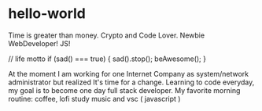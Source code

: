 # hello-world

Time is greater than money.
Crypto and Code Lover.
Newbie WebDeveloper! JS!

// life motto
if (sad() === true) {
	sad().stop();
	beAwesome();
}

At the moment I am working for one Internet Company as system/network administrator but realized It's time for a change. Learning to code everyday, my goal is to become one day full stack developer.
My favorite morning routine: coffee, lofi study music and vsc ( javascript )
